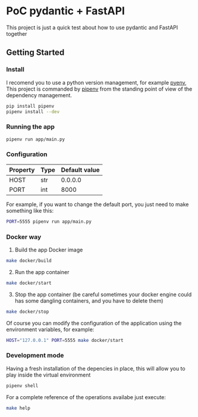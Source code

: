 # PoC pydantic + FastAPI

This project is just a quick test about how to use pydantic and FastAPI together

## Getting Started

### Install

I recomend you to use a python version management, for example [pyenv](https://github.com/pyenv/pyenv), This project is commanded by [pipenv](https://pipenv.pypa.io/en/latest/) from the standing point of view of the dependency management.

  ```bash
  pip install pipenv
  pipenv install --dev
  ```
### Running the app

  ```bash
  pipenv run app/main.py
  ```

### Configuration

| Property  | Type | Default value |
|-----------|------|---------------|
| HOST      | str  | 0.0.0.0       |
| PORT      | int  | 8000          |

For example, if you want to change the default port, you just need to make something like this:

  ```bash
  PORT=5555 pipenv run app/main.py
  ```

### Docker way

1. Build the app Docker image

```bash
make docker/build
```

2. Run the app container

```bash
make docker/start
```

3. Stop the app container (be careful sometimes your docker engine could has some dangling containers, and you have to delete them)

```bash
make docker/stop
```

Of course you can modify the configuration of the application using the environment variables, for example:

```bash
HOST="127.0.0.1" PORT=5555 make docker/start
```

### Development mode

Having a fresh installation of the depencies in place, this will allow you to play inside the virtual environment

```bash
pipenv shell
```

For a complete reference of the operations availabe just execute:

```bash
make help
```

